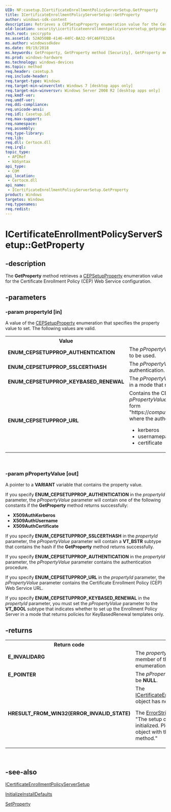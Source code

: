 ```yaml
---
UID: NF:casetup.ICertificateEnrollmentPolicyServerSetup.GetProperty
title: ICertificateEnrollmentPolicyServerSetup::GetProperty
author: windows-sdk-content
description: Retrieves a CEPSetupProperty enumeration value for the Certificate Enrollment Policy (CEP) Web Service configuration.
old-location: security\icertificateenrollmentpolicyserversetup_getproperty.htm
tech.root: seccrypto
ms.assetid: 52AD50BB-4146-44FC-BA32-9FC46FFE32E4
ms.author: windowssdkdev
ms.date: 09/19/2018
ms.keywords: GetProperty, GetProperty method [Security], GetProperty method [Security],ICertificateEnrollmentPolicyServerSetup interface, ICertificateEnrollmentPolicyServerSetup interface [Security],GetProperty method, ICertificateEnrollmentPolicyServerSetup.GetProperty, ICertificateEnrollmentPolicyServerSetup::GetProperty, casetup/ICertificateEnrollmentPolicyServerSetup::GetProperty, security.icertificateenrollmentpolicyserversetup_getproperty
ms.prod: windows-hardware
ms.technology: windows-devices
ms.topic: method
req.header: casetup.h
req.include-header: 
req.target-type: Windows
req.target-min-winverclnt: Windows 7 [desktop apps only]
req.target-min-winversvr: Windows Server 2008 R2 [desktop apps only]
req.kmdf-ver: 
req.umdf-ver: 
req.ddi-compliance: 
req.unicode-ansi: 
req.idl: Casetup.idl
req.max-support: 
req.namespace: 
req.assembly: 
req.type-library: 
req.lib: 
req.dll: Certocm.dll
req.irql: 
topic_type:
 - APIRef
 - kbSyntax
api_type:
 - COM
api_location:
 - Certocm.dll
api_name:
 - ICertificateEnrollmentPolicyServerSetup.GetProperty
product: Windows
targetos: Windows
req.typenames: 
req.redist: 
---
```


# ICertificateEnrollmentPolicyServerSetup::GetProperty


## -description


The <b>GetProperty</b> method retrieves a <a href="https://msdn.microsoft.com/344701CA-089C-4152-BDA4-249728863180">CEPSetupProperty</a> enumeration value for the Certificate Enrollment Policy (CEP) Web Service configuration.


## -parameters




### -param propertyId [in]

A value of the <a href="https://msdn.microsoft.com/344701CA-089C-4152-BDA4-249728863180">CEPSetupProperty</a> enumeration that specifies the property value to set. The following values are valid.

<table>
<tr>
<th>Value</th>
<th>Description</th>
</tr>
<tr>
<td><b>ENUM_CEPSETUPPROP_AUTHENTICATION</b></td>
<td>
The <i>pPropertyValue</i> parameter contains a value that identifies the type of authentication to be used.

</td>
</tr>
<tr>
<td><b>ENUM_CEPSETUPPROP_SSLCERTHASH</b></td>
<td>
The <i>pPropertyValue</i> parameter contains a hash of the certificate, if any, used during authentication.

</td>
</tr>
<tr>
<td><b>ENUM_CEPSETUPPROP_KEYBASED_RENEWAL</b></td>
<td>
The <i>pPropertyValue</i> parameter specifies whether to set up the Enrollment Policy Server in a mode that returns policies for KeyBasedRenewal templates only.

</td>
</tr>
<tr>
<td><b>ENUM_CEPSETUPPROP_URL</b></td>
<td>
Contains the CEP service URL. If the  <b>GetProperty</b> method returns successfully, the <i>pPropertyValue</i> argument will contain a <b>VT_BSTR</b> subtype that contains a URL of the form "https://<i>computerDNSname</i>/ADPolicyProvider_cep_<i>AuthenticationType</i>/service.svc/cep" where the authentication type can be one of the following:<ul>
<li>kerberos</li>
<li>usernamepassword</li>
<li>certificate</li>
</ul>


</td>
</tr>
</table>
 


### -param pPropertyValue [out]

A pointer to a <b>VARIANT</b> variable that contains the property value.

If you specify <b>ENUM_CEPSETUPPROP_AUTHENTICATION</b> in the <i>propertyId</i> parameter, the <i>pPropertyValue</i> parameter will contain one of the following constants if the  <b>GetProperty</b> method returns successfully: <ul>
<li><b>X509AuthKerberos</b></li>
<li><b>X509AuthUsername</b></li>
<li><b>X509AuthCertificate</b></li>
</ul>


If you specify <b>ENUM_CEPSETUPPROP_SSLCERTHASH</b> in the <i>propertyId</i> parameter, the <i>pPropertyValue</i> parameter will contain a <b>VT_BSTR</b> subtype that contains the hash if the  <b>GetProperty</b> method returns successfully.

If you specify <b>ENUM_CEPSETUPPROP_AUTHENTICATION</b> in the <i>propertyId</i> parameter, the <i>pPropertyValue</i> parameter contains the authentication procedure.

If you specify <b>ENUM_CEPSETUPPROP_URL</b> in the <i>propertyId</i> parameter, the <i>pPropertyValue</i> parameter contains the Certificate Enrollment Policy (CEP) Web Service URL.

If you specify <b>ENUM_CEPSETUPPROP_KEYBASED_RENEWAL</b> in the <i>propertyId</i> parameter, you must set the <i>pPropertyValue</i> parameter to the <b>VT_BOOL</b> subtype that  indicates  whether to set up the Enrollment Policy Server in a mode that returns policies for KeyBasedRenewal templates only.


## -returns



<table>
<tr>
<th>Return code</th>
<th>Description</th>
</tr>
<tr>
<td width="40%">
<dl>
<dt><b>E_INVALIDARG</b></dt>
</dl>
</td>
<td width="60%">
The <i>propertyId</i> argument is not a member of the <a href="https://msdn.microsoft.com/344701CA-089C-4152-BDA4-249728863180">CEPSetupProperty</a> enumeration type.

</td>
</tr>
<tr>
<td width="40%">
<dl>
<dt><b>E_POINTER</b></dt>
</dl>
</td>
<td width="60%">
The <i>pPropertyValue</i> parameter cannot be <b>NULL</b>.

</td>
</tr>
<tr>
<td width="40%">
<dl>
<dt><b>HRESULT_FROM_WIN32(ERROR_INVALID_STATE)</b></dt>
</dl>
</td>
<td width="60%">
The <a href="https://msdn.microsoft.com/8C9F33BA-5FCB-4B99-869C-FADDC37A326A">ICertificateEnrollmentPolicyServerSetup</a> object has not been initialized.

The <a href="https://msdn.microsoft.com/CA9103BD-96CA-4FF3-B78D-A1F1345E58D3">ErrorString</a> property value is set to "The setup object has not been initialized. Please initialize the setup object with the InitializeInstallDefaults method."

</td>
</tr>
</table>
 




## -see-also




<a href="https://msdn.microsoft.com/8C9F33BA-5FCB-4B99-869C-FADDC37A326A">ICertificateEnrollmentPolicyServerSetup</a>



<a href="https://msdn.microsoft.com/C7E82D9B-DC1A-4268-8973-5D07D977451D">InitializeInstallDefaults</a>



<a href="https://msdn.microsoft.com/81E20BFF-B4EC-4FA5-A881-5BDCE3FC3057">SetProperty</a>
 

 

